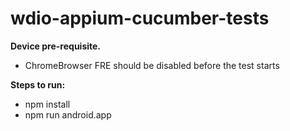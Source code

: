 # wdio-appium-cucumber-tests


**Device pre-requisite.** 

* ChromeBrowser FRE should be disabled before the test starts

**Steps to run:**


* npm install
* npm run android.app

